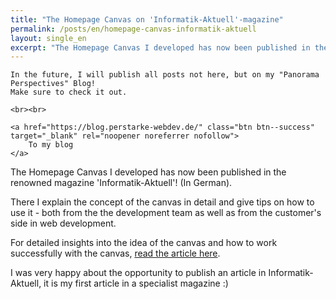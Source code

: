 ```yaml
---
title: "The Homepage Canvas on 'Informatik-Aktuell'-magazine"
permalink: /posts/en/homepage-canvas-informatik-aktuell
layout: single_en
excerpt: "The Homepage Canvas I developed has now been published in the renowned magazine 'Informatik-Aktuell'!"
---
```


<div class="notice--info center">

    In the future, I will publish all posts not here, but on my "Panorama Perspectives" Blog!
    Make sure to check it out.

    <br><br>

    <a href="https://blog.perstarke-webdev.de/" class="btn btn--success" target="_blank" rel="noopener noreferrer nofollow">
        To my blog
    </a>

</div>

<link rel="canonical" href="https://blog.perstarke-webdev.de/posts/homepage-canvas-informatik-aktuell">

The Homepage Canvas I developed has now been published in the renowned magazine 'Informatik-Aktuell'! (In German).

There I explain the concept of the canvas in detail and give tips on how to use it - both from the
the development team as well as from the customer's side in web development.

For detailed insights into the idea of the canvas and how to work successfully with the canvas, [read the article here](https://www.informatik-aktuell.de/entwicklung/methoden/strategische-website-planung-mit-dem-homepage-canvas.html).

I was very happy about the opportunity to publish an article in Informatik-Aktuell, it is my first
article in a specialist magazine :)

